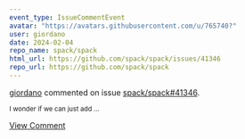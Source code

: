 ```yaml
---
event_type: IssueCommentEvent
avatar: "https://avatars.githubusercontent.com/u/765740?"
user: giordano
date: 2024-02-04
repo_name: spack/spack
html_url: https://github.com/spack/spack/issues/41346
repo_url: https://github.com/spack/spack
---
```


<a href='https://github.com/giordano' target='_blank'>giordano</a> commented on issue <a href='https://github.com/spack/spack/issues/41346' target='_blank'>spack/spack#41346</a>.

<small>I wonder if we can just add...</small>

<a href='https://github.com/spack/spack/issues/41346' target='_blank'>View Comment</a>